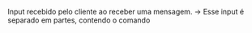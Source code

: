 Input recebido pelo cliente ao receber uma mensagem. -> Esse input é separado em partes, contendo o comando